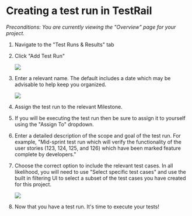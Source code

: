 # Creating a test run in TestRail

_Preconditions: You are currently viewing the "Overview" page for your project._

1. Navigate to the "Test Runs & Results" tab
2. Click "Add Test Run"  

   ![](../../.gitbook/assets/execute-tests-create-run.png)

3. Enter a relevant name.  The default includes a date which may be advisable to help keep you organized.  

   ![](../../.gitbook/assets/execute-tests-create-run-details.png)

4. Assign the test run to the relevant Milestone.
5. If you will be executing the test run then be sure to assign it to yourself using the "Assign To" dropdown.
6. Enter a detailed description of the scope and goal of the test run.  For example, "Mid-sprint test run which will verify the functionality of the user stories \(123, 124, 125, and 126\) which have been marked feature complete by developers."
7. Choose the correct option to include the relevant test cases.  In all likelihood, you will need to use "Select specific test cases" and use the built in filtering UI to select a subset of the test cases you have created for this project.  

   ![](../../.gitbook/assets/execute-tests-create-run-select-tests.png)

8. Now that you have a test run.  It's time to execute your tests!

